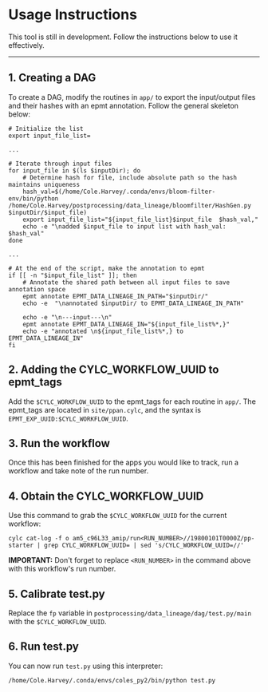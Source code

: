 # Usage Instructions

This tool is still in development. Follow the instructions below to use it effectively.

---

## 1. Creating a DAG
To create a DAG, modify the routines in `app/` to export the input/output
files and their hashes with an epmt annotation. Follow the general skeleton below:

```shell
# Initialize the list
export input_file_list=

...

# Iterate through input files
for input_file in $(ls $inputDir); do
    # Determine hash for file, include absolute path so the hash maintains uniqueness
    hash_val=$(/home/Cole.Harvey/.conda/envs/bloom-filter-env/bin/python /home/Cole.Harvey/postprocessing/data_lineage/bloomfilter/HashGen.py $inputDir/$input_file)
    export input_file_list="${input_file_list}$input_file  $hash_val,"
    echo -e "\nadded $input_file to input list with hash_val: $hash_val"
done 

...

# At the end of the script, make the annotation to epmt
if [[ -n "$input_file_list" ]]; then
    # Annotate the shared path between all input files to save annotation space
    epmt annotate EPMT_DATA_LINEAGE_IN_PATH="$inputDir/"
    echo -e  "\nannotated $inputDir/ to EPMT_DATA_LINEAGE_IN_PATH"

    echo -e "\n---input---\n"
    epmt annotate EPMT_DATA_LINEAGE_IN="${input_file_list%*,}"
    echo -e "annotated \n${input_file_list%*,} to EPMT_DATA_LINEAGE_IN"
fi
```
## 2. Adding the CYLC_WORKFLOW_UUID to epmt_tags
Add the `$CYLC_WORKFLOW_UUID` to the epmt_tags for each routine in `app/`. 
The epmt_tags are located in `site/ppan.cylc`, and the syntax is `EPMT_EXP_UUID:$CYLC_WORKFLOW_UUID`.


## 3. Run the workflow
Once this has been finished for the apps you would like to track, run a workflow and take note of the run number.


## 4. Obtain the CYLC_WORKFLOW_UUID
Use this command to grab the `$CYLC_WORKFLOW_UUID` for the current workflow:

```shell
cylc cat-log -f o am5_c96L33_amip/run<RUN_NUMBER>//19800101T0000Z/pp-starter | grep CYLC_WORKFLOW_UUID= | sed 's/CYLC_WORKFLOW_UUID=//'
```

**IMPORTANT:** Don't forget to replace `<RUN_NUMBER>` in the command above with this workflow's run number.

## 5. Calibrate test.py
Replace the `fp` variable in `postprocessing/data_lineage/dag/test.py/main` with the `$CYLC_WORKFLOW_UUID`.

## 6. Run test.py 
You can now run `test.py` using this interpreter: 
```shell
/home/Cole.Harvey/.conda/envs/coles_py2/bin/python test.py
```
